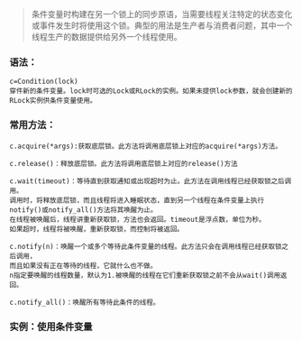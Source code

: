 > 条件变量时构建在另一个锁上的同步原语，当需要线程关注特定的状态变化或事件发生时将使用这个锁。典型的用法是生产者与消费者问题，其中一个线程生产的数据提供给另外一个线程使用。

### 语法：

```
c=Condition(lock)
穿件新的条件变量。lock时可选的Lock或RLock的实例。如果未提供lock参数，就会创建新的RLock实例供条件变量使用。
```

### 常用方法：

```
c.acquire(*args):获取底层锁。此方法将调用底层锁上对应的acquire(*args)方法。

c.release()：释放底层锁。此方法将调用底层锁上对应的release()方法

c.wait(timeout)：等待直到获取通知或出现超时为止。此方法在调用线程已经获取锁之后调用。
调用时，将释放底层锁，而且线程将进入睡眠状态，直到另一个线程在条件变量上执行notify()或notify_all()方法将其唤醒为止。
在线程被唤醒后，线程讲重新获取锁，方法也会返回。timeout是浮点数，单位为秒。
如果超时，线程将被唤醒，重新获取锁，而控制将被返回。

c.notify(n)：唤醒一个或多个等待此条件变量的线程。此方法只会在调用线程已经获取锁之后调用，
而且如果没有正在等待的线程，它就什么也不做。
n指定要唤醒的线程数量，默认为1.被唤醒的线程在它们重新获取锁之前不会从wait()调用返回。

c.notify_all()：唤醒所有等待此条件的线程。
```

### 实例：使用条件变量



